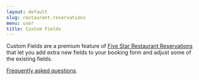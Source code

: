 ```yaml
---
layout: default
slug: restaurant-reservations
menu: user
title: Custom Fields 
---
```

Custom Fields are a premium feature of [Five Star Restaurant Reservations](https://www.fivestarplugins.com/plugins/five-star-restaurant-reservations/) that let you add extra new fields to your booking form and adjust some of the existing fields.

[Frequently asked questions](faq).
